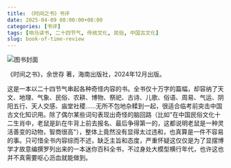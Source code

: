 ```yaml
---
title: 《时间之书》书评
date: 2025-04-09 08:00:00+08:00
categories: [书评]
tags: [响马读书, 二十四节气, 传统文化, 民俗, 中国古文化]
slug: book-of-time-review
---
```


<div class="p-3 text-center">
  <img class="img-fluid" src="/images/2025/0409/book-cover.png" alt="图书封面">
</div>

《时间之书》，余世存 著，海南出版社，2024年12月出版。

这是一本以二十四节气串起各种奇怪内容的书。全书仅十万字的篇幅，却容纳了天文、地理、气象、民俗、农耕、博物、祭祀、古诗、儿歌、俗语、周易、气运、阴阳五行、天人交感、庙堂社稷……无所不包地杂糅到一起，很适合临考前突击中国古文化知识用。除了偶尔某些词句表现出奇怪的脑回路（比如"在中国民俗文化十二生肖中，老鼠是趴在牛背上前去报名、最后争得第一的，这都说明老鼠是一种灵活善变的动物，智商很高"），整体上竟然没有显得太过违和，也真算是一件不容易的事。只可惜全书内容综而不述，缺乏主旨和态度，严重怀疑这仅仅是为了显摆博学才故意编撰罗列出来的一本迷你百科全书，不过身处大模型横行年代，也许这也并不真需要呕心沥血就能做到。
